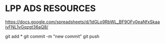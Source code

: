 # LPP ADS RESOURCES
https://docs.google.com/spreadsheets/d/1dGLo9RbWL_BF9OFv0eaNfxSkaaivFNL1vGqzgt36aQ8/


git add *
git commit -m "new commit"
git push